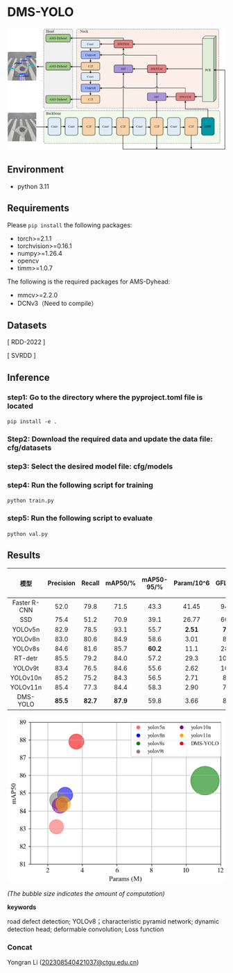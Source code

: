 # DMS-YOLO

![image-20241122113749940](assets/image-20241122113749940.png)

## Environment

- python 3.11

## Requirements

Please `pip install` the following packages:

- torch>=2.1.1
- torchvision>=0.16.1
- numpy>=1.26.4
- opencv
- timm>=1.0.7

The following is the required packages for AMS-Dyhead:

- mmcv>=2.2.0
- DCNv3（Need to compile）

## Datasets

[ RDD-2022 ]

[ SVRDD ]

## Inference

### step1: Go to the directory where the pyproject.toml file is located

`pip install -e .`

### Step2: Download the required data and update the data file: cfg/datasets

### step3: Select the desired model file: cfg/models

### step4: Run the following script for training

`python train.py`

### step5: Run the following script to evaluate

`python val.py`

## Results

|     模型     | Precision |  Recall  | mAP50/%  | mAP50-95/% | Param/10^6 | GFLOPs  | F1-score/% | 模型大小/MB |
| :----------: | :-------: | :------: | :------: | :--------: | :--------: | :-----: | :--------: | :---------: |
| Faster R-CNN |   52.0    |   79.8   |   71.5   |    43.3    |   41.45    |  94.4   |     63     |    108.0    |
|     SSD      |   75.4    |   51.2   |   70.9   |    39.1    |   26.77    |  60.7   |     61     |    33.7     |
|   YOLOv5n    |   82.9    |   78.5   |   93.1   |    55.7    |  **2.51**  | **7.2** |     80     |   **5.1**   |
|   YOLOv8n    |   83.0    |   80.6   |   84.9   |    58.6    |    3.01    |   8.1   |     81     |     6.0     |
|   YOLOv8s    |   84.6    |   81.6   |   85.7   |  **60.2**  |    11.1    |  28.7   |     83     |    21.5     |
|   RT-detr    |   85.5    |   79.2   |   84.0   |    57.2    |    29.3    |  105.2  |     82     |    56.4     |
|   YOLOv9t    |   83.4    |   76.5   |   84.6   |    55.6    |    2.62    |  10.7   |     79     |    17.1     |
|   YOLOv10n   |   85.2    |   75.2   |   84.3   |    56.5    |    2.71    |   8.4   |     80     |     5.5     |
|   YOLOv11n   |   85.4    |   77.3   |   84.4   |    58.3    |    2.90    |   7.6   |     81     |     5.8     |
|   DMS-YOLO   | **85.5**  | **82.7** | **87.9** |    59.8    |    3.66    |   8.0   |   **84**   |     7.3     |

![image-20241122113826039](assets/image-20241122113826039.png)

*(The bubble size indicates the amount of computation)*

**keywords**

road defect detection; YOLOv8；characteristic pyramid network; dynamic detection head; deformable convolution; Loss function

### Concat

Yongran Li (202308540421037@ctgu.edu.cn) 

